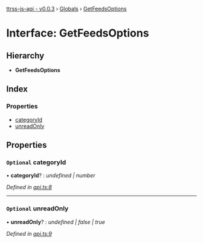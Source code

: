 [ttrss-js-api - v0.0.3](../README.md) › [Globals](../globals.md) › [GetFeedsOptions](getfeedsoptions.md)

# Interface: GetFeedsOptions

## Hierarchy

* **GetFeedsOptions**

## Index

### Properties

* [categoryId](getfeedsoptions.md#optional-categoryid)
* [unreadOnly](getfeedsoptions.md#optional-unreadonly)

## Properties

### `Optional` categoryId

• **categoryId**? : *undefined | number*

*Defined in [api.ts:8](https://github.com/fchristl/ttrss-js-api/blob/b657f8c/src/api.ts#L8)*

___

### `Optional` unreadOnly

• **unreadOnly**? : *undefined | false | true*

*Defined in [api.ts:9](https://github.com/fchristl/ttrss-js-api/blob/b657f8c/src/api.ts#L9)*
